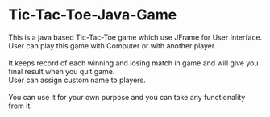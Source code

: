 # Tic-Tac-Toe-Java-Game

This is a java based Tic-Tac-Toe game which use JFrame for User Interface.<br />
User can play this game with Computer or with another player.<br />
<br />
It keeps record of each winning and losing match in game and will give you final result when you quit game.<br />
User can assign custom name to players.<br />
<br />
You can use it for your own purpose and you can take any functionality from it.<br />
 
